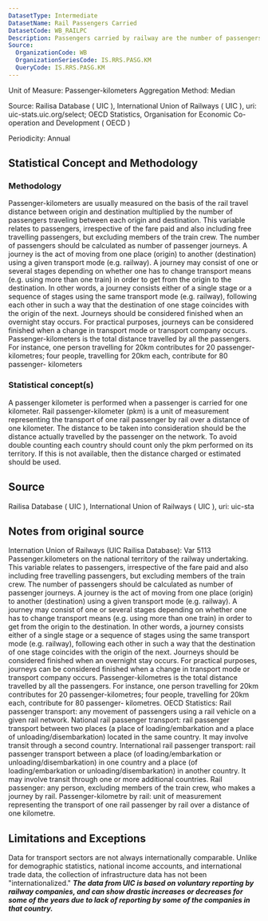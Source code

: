 ```yaml
---
DatasetType: Intermediate
DatasetName: Rail Passengers Carried
DatasetCode: WB_RAILPC
Description: Passengers carried by railway are the number of passengers transported by rail multiplied by kilometers traveled.
Source:
  OrganizationCode: WB
  OrganizationSeriesCode: IS.RRS.PASG.KM
  QueryCode: IS.RRS.PASG.KM
---
```

Unit of Measure: Passenger-kilometers
Aggregation Method: Median

Source: Railisa Database ( UIC ), International Union of Railways ( UIC ), uri: uic-stats.uic.org/select; OECD Statistics, Organisation for Economic Co-operation and Development ( OECD )

Periodicity: Annual

## Statistical Concept and Methodology
### Methodology
Passenger-kilometers are usually measured on the basis of the rail travel distance between origin and destination multiplied by the number of passengers traveling between each origin and destination. This variable relates to passengers, irrespective of the fare paid and also including free travelling passengers, but excluding members of the train crew. The number of passengers should be calculated as number of passenger journeys. A journey is the act of moving from one place (origin) to another (destination) using a given transport mode (e.g. railway). A journey may consist of one or several stages depending on whether one has to change transport means (e.g. using more than one train) in order to get from the origin to the destination. In other words, a journey consists either of a single stage or a sequence of stages using the same transport mode (e.g. railway), following each other in such a way that the destination of one stage coincides with the origin of the next. Journeys should be considered finished when an overnight stay occurs. For practical purposes, journeys can be considered finished when a change in transport mode or transport company occurs. Passenger-kilometers is the total distance travelled by all the passengers. For instance, one person travelling for 20km contributes for 20 passenger-kilometres; four people, travelling for 20km each, contribute for 80 passenger- kilometers

### Statistical concept(s)
A passenger kilometer is performed when a passenger is carried for one kilometer. Rail passenger-kilometer (pkm) is a unit of measurement representing the transport of one rail passenger by rail over a distance of one kilometer. The distance to be taken into consideration should be the distance actually travelled by the passenger on the network. To avoid double counting each country should count only the pkm performed on its territory. If this is not available, then the distance charged or estimated should be used.

## Source
Railisa Database ( UIC ), International Union of Railways ( UIC ), uri: uic-sta

## Notes from original source
Internation Union of Railways (UIC Railisa Database): Var 5113 Passenger.kilometers on the national territory of the railway undertaking. This variable relates to passengers, irrespective of the fare paid and also including free travelling passengers, but excluding members of the train crew. The number of passengers should be calculated as number of passenger journeys. A journey is the act of moving from one place (origin) to another (destination) using a given transport mode (e.g. railway). A journey may consist of one or several stages depending on whether one has to change transport means (e.g. using more than one train) in order to get from the origin to the destination. In other words, a journey consists either of a single stage or a sequence of stages using the same transport mode (e.g. railway), following each other in such a way that the destination of one stage coincides with the origin of the next. Journeys should be considered finished when an overnight stay occurs. For practical purposes, journeys can be considered finished when a change in transport mode or transport company occurs. Passenger-kilometres is the total distance travelled by all the passengers. For instance, one person travelling for 20km contributes for 20 passenger-kilometres; four people, travelling for 20km each, contribute for 80 passenger- kilometres. OECD Statistics: Rail passenger transport: any movement of passengers using a rail vehicle on a given rail network. National rail passenger transport: rail passenger transport between two places (a place of loading/embarkation and a place of unloading/disembarkation) located in the same country. It may involve transit through a second country. International rail passenger transport: rail passenger transport between a place (of loading/embarkation or unloading/disembarkation) in one country and a place (of loading/embarkation or unloading/disembarkation) in another country. It may involve transit through one or more additional countries. Rail passenger: any person, excluding members of the train crew, who makes a journey by rail. Passenger-kilometre by rail: unit of measurement representing the transport of one rail passenger by rail over a distance of one kilometre.

## Limitations and Exceptions
Data for transport sectors are not always internationally comparable. Unlike for demographic statistics, national income accounts, and international trade data, the collection of infrastructure data has not been "internationalized." ***The data from UIC is based on voluntary reporting by railway companies, and can show drastic increases or decreases for some of the years due to lack of reporting by some of the companies in that country.***

